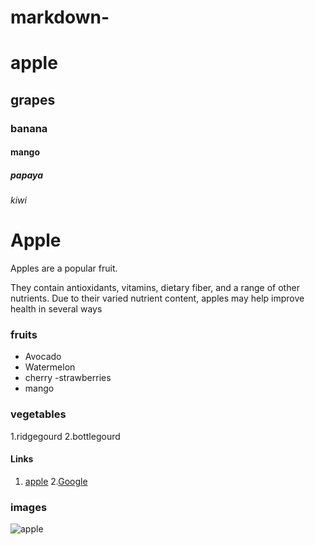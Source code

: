 # markdown-
# apple 
## grapes
### banana
#### mango
##### papaya
###### kiwi

# Apple 
Apples are a popular fruit.

They contain antioxidants, vitamins, dietary fiber, and a range of other nutrients. Due to their varied nutrient content, apples may help improve health in several ways

### fruits
- Avocado
- Watermelon
- cherry 
-strawberries
- mango

### vegetables
1.ridgegourd
2.bottlegourd

#### Links
1. [apple](http://www.apple.com)
2.[Google](http://www.google.com)

### images
![apple](https://images.app.goo.gl/X1REeu6299PYfCrg6)

